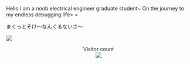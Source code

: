 Hello I am a noob electrical engineer graduate student~ On the journey to my endless debugging life> <

まくっとそけ～なんくるないさ～

<a href=#><img src="[contributions.svg](https://github.com/sicajc/Interesting-readme-template/blob/main/contributions.svg)"></a>

<p align="center"> 
  Visitor count<br>
  <img src="https://profile-counter.glitch.me/sicajc/count.svg" />
</p>

